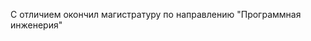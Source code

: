 ﻿---
type: "Образование"
heading: "БГТУ Военмех им. Д.Ф. Устинова"
subheading: "Магистратура, Программная инженерия"
duration: "2019 г. – 2021 г."
location: "Санкт-Петербург"
---

С отличием окончил магистратуру по направлению "Программная инженерия"